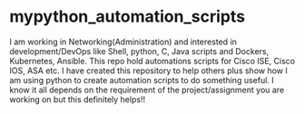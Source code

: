 # mypython_automation_scripts
I am working in Networking(Administration) and interested in development/DevOps like Shell, python, C, Java scripts and Dockers, Kubernetes, Ansible.
This repo hold automations scripts for Cisco ISE, Cisco IOS, ASA etc.
I have created this repository to help others plus show how I am using python to create automation scripts to do something useful. 
I know it all depends on the requirement of the project/assignment you are working on but this definitely helps!!
